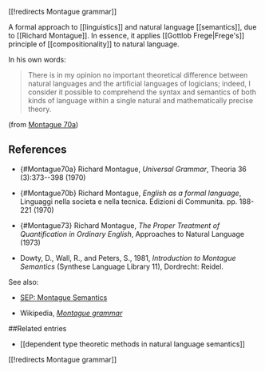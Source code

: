 [[!redirects Montague grammar]]



A formal approach to [[linguistics]] and natural language [[semantics]], due to [[Richard Montague]].
In essence, it applies [[Gottlob Frege|Frege's]] principle of [[compositionality]] to natural language.

In his own words:

> There is in my opinion no important theoretical difference between natural languages and the artificial languages of logicians; indeed, I consider it possible to comprehend the syntax and semantics of both kinds of language within a single natural and mathematically precise theory.

(from [Montague 70a](#Montague70a))



## References

* {#Montague70a} Richard Montague, _Universal Grammar_, Theoria 36 (3):373--398 (1970)

* {#Montague70b} Richard Montague, _English as a formal language_, Linguaggi nella societa e nella tecnica. Edizioni di Communita. pp. 188-221 (1970)

* {#Montague73} Richard Montague, _The Proper Treatment of Quantification in Ordinary English_, Approaches to Natural Language (1973)


* Dowty, D., Wall, R., and Peters, S., 1981, _Introduction to Montague Semantics_ (Synthese Language Library 11), Dordrecht: Reidel.

See also:

* [SEP: Montague Semantics](http://plato.stanford.edu/entries/montague-semantics/)

* Wikipedia, _[Montague grammar](https://en.m.wikipedia.org/wiki/Montague_grammar)_

##Related entries

* [[dependent type theoretic methods in natural language semantics]]

[[!redirects Montague grammar]]